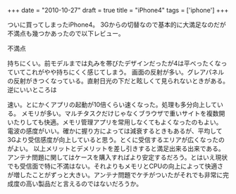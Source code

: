
+++
date = "2010-10-27"
draft = true
title = "iPhone4"
tags  = ['iphone']
+++

ついに買ってしまったiPhone4。
3Gからの切替なので基本的に大満足なのだが不満点も幾つかあったので以下レビュー。

不満点

持ちにくい。前モデルまでは丸みを帯びたデザインだったが4は平べったくなっていてこれがやや持ちにくく感じてしまう。
画面の反射が多い。グレアパネルの反射がきつくなっている。直射日光の下だと眩しくて見られないときがある。
逆にいいところは

速い。とにかくアプリの起動が10倍くらい速くなった。処理も多分向上している。
メモリが多い。マルチタスクだけじゃなくブラウザで重いサイトを複数開いたりしても快適。メモリ管理アプリを常用しなくてもよくなったのもよい。
電波の感度がいい。確かに握り方によっては減衰するときもあるが、平均して3Gより受信感度が向上していると思う。とくに受信するエリアが広くなったのがよい。
以上メリットとデメリットを差し引きすると満足出来る出来である。アンテナ問題に関してはケースを購入すればより安定するだろう。とはいえ現状でも受信面で特に不満はない。それよりもメモリとCPUの向上によって快適さが増したことがずっと大きい。アンテナ問題でケチがついたがそれでも非常に完成度の高い製品だと言えるのではないだろうか。	

	
